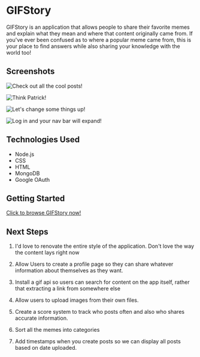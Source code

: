 # GIFStory
GIFStory is an application that allows people to share their favorite memes and explain what they mean and where that content originally came from. If you've ever been confused as to where a popular meme came from, this is your place to find answers while also sharing your knowledge with the world too!

## Screenshots

![Check out all the cool posts!](https://imgur.com/a/3YK6LsI)

![Think Patrick!](https://imgur.com/a/LdASHgY)

![Let's change some things up!](https://imgur.com/a/wj1axU4)

![Log in and your nav bar will expand!](https://imgur.com/a/JgSr40C)

## Technologies Used
* Node.js
* CSS
* HTML
* MongoDB
* Google OAuth

## Getting Started
[Click to browse GIFStory now!](https://gifstory.herokuapp.com/)

## Next Steps
1. I'd love to renovate the entire style of the application. Don't love the way the content lays right now

2. Allow Users to create a profile page so they can share whatever information about themselves as they want.

3. Install a gif api so users can search for content on the app itself, rather that extracting a link from somewhere else

4. Allow users to upload images from their own files.

5. Create a score system to track who posts often and also who shares accurate information.

6. Sort all the memes into categories

7. Add timestamps when you create posts so we can display all posts based on date uploaded.